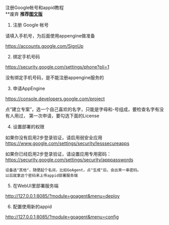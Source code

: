 注册Google帐号和appid教程  
**废弃
**推荐[图文版](https://github.com/XX-net/XX-Net/wiki/how-to-create-my-appids)**

1. 注册 Google 帐号

  请填入手机号，为后面使用appengine做准备

   https://accounts.google.com/SignUp

2. 绑定手机号码

  https://security.google.com/settings/phone?pli=1

  没有绑定手机号码，是不能注册appengine服务的


3. 申请AppEngine  

  https://console.developers.google.com/project

  点“建立专案”，选一个自己喜欢的名字，只能是字母和-号组成，要检查名字有没有人用过，
  第一次申请，要勾选下面的License

4. 设置部署的权限

  如果你没有启用2步登录验证，请启用弱安全应用
  https://www.google.com/settings/security/lesssecureapps


  如果你已经启用2步登录验证，请设置应用专用密码：
  https://security.google.com/settings/security/apppasswords

    设备选"其他"，随便起个名词，比如GoAgent，点"生成"后，会出来一串密码。
    以后就拿这个密码来上传appid部署服务端

5. 在WebUI里部署服务端
  
  http://127.0.0.1:8085/?module=goagent&menu=deploy

6. 配置使用新的appid
  
  http://127.0.0.1:8085/?module=goagent&menu=config